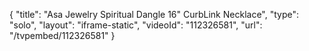 {
    "title": "Asa Jewelry Spiritual Dangle 16\" CurbLink Necklace",
    "type": "solo",
    "layout": "iframe-static",
    "videoId": "112326581",
    "url": "\/tvpembed\/112326581"
}